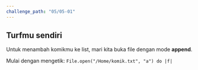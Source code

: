 ```yaml
---
challenge_path: "05/05-01"
---
```


## Turfmu sendiri

Untuk menambah komikmu ke list, mari kita buka file dengan mode **append**.

Mulai dengan mengetik: `File.open("/Home/komik.txt", "a") do |f|`
